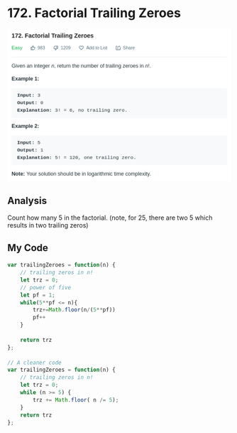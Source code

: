# 172. Factorial Trailing Zeroes

![](.gitbook/assets/image%20%2822%29.png)

## Analysis

Count how many 5 in the factorial. \(note, for 25, there are two 5 which results in two trailing zeros\)

## My Code

```javascript
var trailingZeroes = function(n) {
    // trailing zeros in n!
    let trz = 0;
    // power of five
    let pf = 1;
    while(5**pf <= n){
        trz+=Math.floor(n/(5**pf))
        pf++
    }
    
    return trz
};

// A cleaner code
var trailingZeroes = function(n) {
    // trailing zeros in n!
    let trz = 0;
    while (n >= 5) {
        trz += Math.floor( n /= 5);
    }
    return trz
};
```



